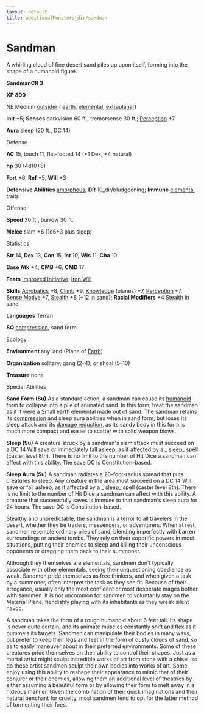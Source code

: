 ```yaml
---
layout: default
title: additionalMonsters_dir/sandman
---
```

# Sandman

A whirling cloud of fine desert sand piles up upon itself, forming into the shape of a humanoid figure.

**SandmanCR 3**

**XP 800**

NE Medium [outsider](monsters_dir/creatureTypes#_outsider) ( [earth](monsters_dir/creatureTypes#_earth-subtype), [elemental](monsters_dir/creatureTypes#_elemental-subtype), [extraplanar](monsters_dir/creatureTypes#_extraplanar-subtype))

**Init** +5; **Senses** darkvision 60 ft., tremorsense 30 ft.; [Perception](additionalMonsters_dir/../skills_dir/perception#_perception) +7

**Aura** sleep (20 ft., DC 14)

Defense

**AC** 15, touch 11, flat-footed 14 (+1 Dex, +4 natural)

**hp** 30 (4d10+8)

**Fort** +6, **Ref** +5, **Will** +3

**Defensive Abilities** [amorphous](monsters_dir/universalMonsterRules#_amorphous); **DR** 10_dir/bludgeoning; **Immune** [elemental](monsters_dir/creatureTypes#_elemental-subtype) traits

Offense

**Speed** 30 ft., burrow 30 ft.

**Melee** slam +6 (1d6+3 plus sleep)

Statistics

**Str** 14, **Dex** 13, **Con** 15, **Int** 10, **Wis** 11, **Cha** 10

**Base Atk** +4; **CMB** +6; **CMD** 17

**Feats** [Improved Initiative](additionalMonsters_dir/../feats#_improved-initiative), [Iron Will](additionalMonsters_dir/../feats#_iron-will)

**Skills** [Acrobatics](additionalMonsters_dir/../skills_dir/acrobatics#_acrobatics) +8, [Climb](additionalMonsters_dir/../skills_dir/climb#_climb) +9, [Knowledge](additionalMonsters_dir/../skills_dir/knowledge#_knowledge) (planes) +7, [Perception](additionalMonsters_dir/../skills_dir/perception#_perception) +7, [Sense Motive](additionalMonsters_dir/../skills_dir/senseMotive#_sense-motive) +7, [Stealth](additionalMonsters_dir/../skills_dir/stealth#_stealth) +8 (+12 in sand); **Racial Modifiers** +4 [Stealth](additionalMonsters_dir/../skills_dir/stealth#_stealth) in sand

**Languages** Terran

**SQ** [compression](monsters_dir/universalMonsterRules#_compression), sand form

Ecology

**Environment** any land (Plane of [Earth](monsters_dir/creatureTypes#_earth-subtype))

**Organization** solitary, gang (2–4), or shoal (5–10)

**Treasure** none

Special Abilities

**Sand Form (Su)** As a standard action, a sandman can cause its [humanoid](monsters_dir/creatureTypes#_humanoid) form to collapse into a pile of animated sand. In this form, treat the sandman as if it were a Small [earth](monsters_dir/creatureTypes#_earth-subtype) [elemental](monsters_dir/creatureTypes#_elemental-subtype) made out of sand. The sandman retains its [compression](monsters_dir/universalMonsterRules#_compression) and sleep aura abilities when in sand form, but loses its sleep attack and its [damage reduction](monsters_dir/universalMonsterRules#_damage-reduction-(ex-or-su)), as its sandy body in this form is much more compact and easier to scatter with solid weapon blows.

**Sleep (Su)** A creature struck by a sandman's slam attack must succeed on a DC 14 Will save or immediately fall asleep, as if affected by a _ [sleep](additionalMonsters_dir/../spells_dir/sleep#_sleep)_ spell (caster level 8th). There is no limit to the number of Hit Dice a sandman can affect with this ability. The save DC is Constitution-based.

**Sleep Aura (Su)** A sandman radiates a 20-foot-radius spread that puts creatures to sleep. Any creature in the area must succeed on a DC 14 Will save or fall asleep, as if affected by a _ [sleep](additionalMonsters_dir/../spells_dir/sleep#_sleep)_ spell (caster level 8th). There is no limit to the number of Hit Dice a sandman can affect with this ability. A creature that successfully saves is immune to that sandman's sleep aura for 24 hours. The save DC is Constitution-based.

[Stealthy](additionalMonsters_dir/../feats#_stealthy) and unpredictable, the sandman is a terror to all travelers in the desert, whether they be traders, messengers, or adventurers. When at rest, sandmen resemble ordinary piles of sand, blending in perfectly with barren surroundings or ancient tombs. They rely on their soporific powers in most situations, putting their enemies to sleep and killing their unconscious opponents or dragging them back to their summoner.

Although they themselves are elementals, sandmen don't typically associate with other elementals, seeing their unquestioning obedience as weak. Sandmen pride themselves as free thinkers, and when given a task by a summoner, often interpret the task as they see fit. Because of their arrogance, usually only the most confident or most desperate mages bother with sandmen. It is not uncommon for sandmen to voluntarily stay on the Material Plane, fiendishly playing with its inhabitants as they wreak silent havoc.

A sandman takes the form of a rough humanoid about 6 feet tall. Its shape is never quite certain, and its animate muscles constantly shift and flex as it pummels its targets. Sandmen can manipulate their bodies in many ways, but prefer to keep their legs and feet in the form of dusty clouds of sand, so as to easily maneuver about in their preferred environments. Some of these creatures pride themselves on their ability to control their shapes. Just as a mortal artist might sculpt incredible works of art from stone with a chisel, so do these artist sandmen sculpt their own bodies into works of art. Some enjoy using this ability to reshape their appearance to mimic that of their conjurer or their enemies, allowing them an additional level of theatrics by either assuming a beautiful form or by allowing their form to melt away in a hideous manner. Given the combination of their quick imaginations and their natural penchant for cruelty, most sandmen tend to opt for the latter method of tormenting their foes.

